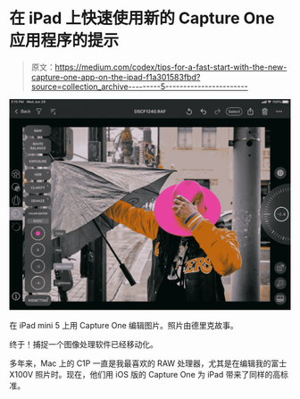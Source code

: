 # 在 iPad 上快速使用新的 Capture One 应用程序的提示

> 原文：<https://medium.com/codex/tips-for-a-fast-start-with-the-new-capture-one-app-on-the-ipad-f1a301583fbd?source=collection_archive---------5----------------------->

![](img/8d29d778c6bf8a5aa5c7f1c67d3893db.png)

在 iPad mini 5 上用 Capture One 编辑图片。照片由德里克故事。

终于！捕捉一个图像处理软件已经移动化。

多年来，Mac 上的 C1P 一直是我最喜欢的 RAW 处理器，尤其是在编辑我的富士 X100V 照片时。现在，他们用 iOS 版的 Capture One 为 iPad 带来了同样的高标准。